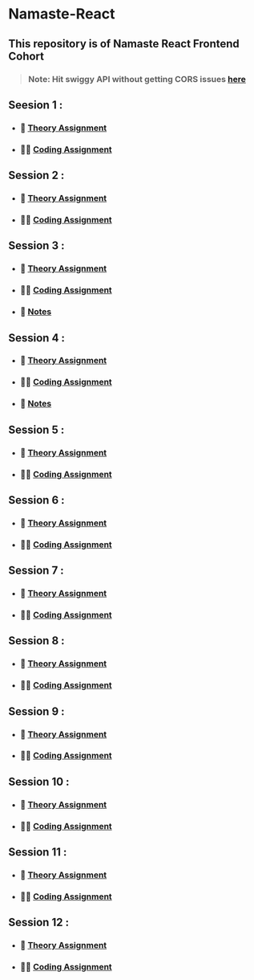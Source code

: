# Namaste-React

## This repository is of Namaste React Frontend Cohort

>### Note: Hit swiggy API without getting CORS issues [here](https://github.com/haddercone/food-villa-server)

## Seesion 1 :

- ### :green_book: [Theory Assignment](./Session-1%20Inception/theory/)
- ### :man_technologist: [Coding Assignment](./Session-1%20Inception/code/)

## Session 2 :

- ### :green_book: [Theory Assignment](./Session-2%20Igniting%20our%20App/theory/)
- ### :man_technologist: [Coding Assignment](./Session-2%20Igniting%20our%20App/code)

## Session 3 :

- ### :green_book: [Theory Assignment](./Session-3%20Laying%20the%20Foundation/theory/)
- ### :man_technologist: [Coding Assignment](./Session-3%20Laying%20the%20Foundation/code/)
- ### :open_book: [Notes](./Session-3%20Laying%20the%20Foundation/theory/Notes.md)

## Session 4 :

- ### :green_book: [Theory Assignment](./Session-4%20Talk%20is%20cheap,%20show%20me%20the%20code/theory/)
- ### :man_technologist: [Coding Assignment](./Session-4%20Talk%20is%20cheap,%20show%20me%20the%20code/code/)
- ### :open_book: [Notes](./Session-4%20Talk%20is%20cheap,%20show%20me%20the%20code/theory/Notes.md)

## Session 5 :

- ### :green_book: [Theory Assignment](./Session-5%20Let%27s%20get%20hooked/theory)
- ### :man_technologist: [Coding Assignment](./Session-5%20Let%27s%20get%20hooked/code/)

## Session 6 :

- ### :green_book: [Theory Assignment](./Session-6%20Exploring%20the%20world/theory)
- ### :man_technologist: [Coding Assignment](./Session-6%20Exploring%20the%20world/code)

## Session 7 :

- ### :green_book: [Theory Assignment](./Session-7-Finding-the-Path/theory/)
- ### :man_technologist: [Coding Assignment](./Session-7-Finding-the-Path/code)

## Session 8 :

- ### :green_book: [Theory Assignment](./Session-8/theory/)
- ### :man_technologist: [Coding Assignment](./Session-8/code/)

## Session 9 :

- ### :green_book: [Theory Assignment](./Session-9/theory/)
- ### :man_technologist: [Coding Assignment](./Session-9/code/)

## Session 10 :

- ### :green_book: [Theory Assignment](./Session-10/theory/)
- ### :man_technologist: [Coding Assignment](./Session-10/code/)

## Session 11 :

- ### :green_book: [Theory Assignment](./Session-11-Data-is-the-new-Oil/theory/)
- ### :man_technologist: [Coding Assignment](./Session-11-Data-is-the-new-Oil/code)

## Session 12 :

- ### :green_book: [Theory Assignment](./Session-12/theory/)
- ### :man_technologist: [Coding Assignment](./Session-12/code/)